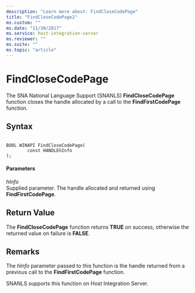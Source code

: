 ```yaml
---
description: "Learn more about: FindCloseCodePage"
title: "FindCloseCodePage2"
ms.custom: ""
ms.date: "11/30/2017"
ms.service: host-integration-server
ms.reviewer: ""
ms.suite: ""
ms.topic: "article"
---
```

# FindCloseCodePage
The SNA National Language Support (SNANLS) **FindCloseCodePage** function closes the handle allocated by a call to the **FindFirstCodePage** function.  
  
## Syntax  
  
```  
  
BOOL WINAPI FindCloseCodePage(   
        const HANDLEhInfo  
);  
```  
  
#### Parameters  
 *hInfo*  
 Supplied parameter. The handle allocated and returned using **FindFirstCodePage**.  
  
## Return Value  
 The **FindCloseCodePage** function returns **TRUE** on success, otherwise the returned value on failure is **FALSE**.  
  
## Remarks  
 The *hInfo* parameter passed to this function is the handle returned from a previous call to the **FindFirstCodePage** function.  
  
 SNANLS supports this function on Host Integration Server.
